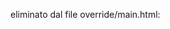 eliminato dal file override/main.html:

<!-- 
Add announcement here, including arbitrary HTML (https://squidfunk.github.io/mkdocs-material/setup/setting-up-the-header/#announcement-bar) 
{% block announce %}
<span style="background-color: #f50505; color: #ffffff; padding: 0px 3px; border-radius: 4px;">Mappatura e analisi dei procedimenti amministrativi ai fini della digitalizzazione</span>
{% endblock %}  
-->
